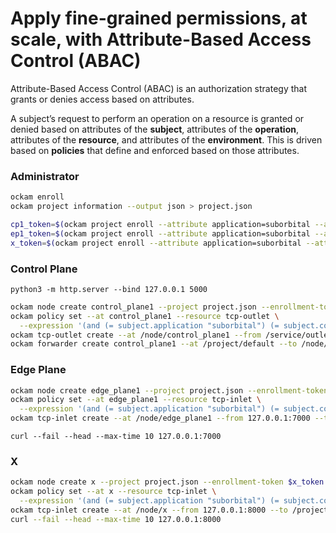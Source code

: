 # Apply fine-grained permissions, at scale, with Attribute-Based Access Control (ABAC)

Attribute-Based Access Control (ABAC) is an authorization strategy that grants or denies access based on attributes.

A subject’s request to perform an operation on a resource is granted or denied based on attributes of the **subject**, attributes of the **operation**, attributes of the **resource**, and attributes of the **environment**. This is driven based on **policies** that define and enforced based on those attributes.

### Administrator

```bash
ockam enroll
ockam project information --output json > project.json
```

```bash
cp1_token=$(ockam project enroll --attribute application=suborbital --attribute component=control)
ep1_token=$(ockam project enroll --attribute application=suborbital --attribute component=edge)
x_token=$(ockam project enroll --attribute application=suborbital --attribute component=x)
```

### Control Plane

```
python3 -m http.server --bind 127.0.0.1 5000
```

```bash
ockam node create control_plane1 --project project.json --enrollment-token $cp1_token
ockam policy set --at control_plane1 --resource tcp-outlet \
  --expression '(and (= subject.application "suborbital") (= subject.component "edge"))'
ockam tcp-outlet create --at /node/control_plane1 --from /service/outlet --to 127.0.0.1:5000
ockam forwarder create control_plane1 --at /project/default --to /node/control_plane1
```

### Edge Plane

```bash
ockam node create edge_plane1 --project project.json --enrollment-token $ep1_token
ockam policy set --at edge_plane1 --resource tcp-inlet \
  --expression '(and (= subject.application "suborbital") (= subject.component "control"))'
ockam tcp-inlet create --at /node/edge_plane1 --from 127.0.0.1:7000 --to /project/default/service/forward_to_control_plane1/secure/api/service/outlet
```

```
curl --fail --head --max-time 10 127.0.0.1:7000
```

### X

```bash
ockam node create x --project project.json --enrollment-token $x_token
ockam policy set --at x --resource tcp-inlet \
  --expression '(and (= subject.application "suborbital") (= subject.component "control"))'
ockam tcp-inlet create --at /node/x --from 127.0.0.1:8000 --to /project/default/service/forward_to_control_plane1/secure/api/service/outlet
curl --fail --head --max-time 10 127.0.0.1:8000
```

